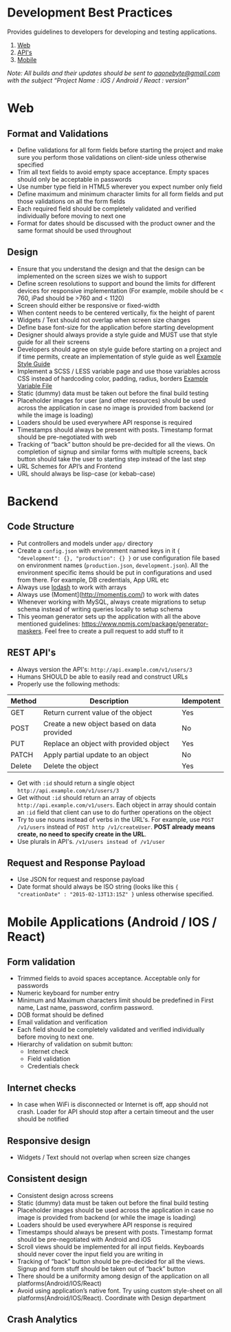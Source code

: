 # Development Best Practices

Provides guidelines to developers for developing and testing applications. 

1. [Web](#web)
2. [API's](#apis)
3. [Mobile](#mobile-applications-android--ios--react)


*Note: All builds and their updates should be sent to qaonebyte@gmail.com with the subject “Project Name : iOS / Android / React : version”*

# Web

## Format and Validations

- Define validations for all form fields before starting the project and make sure you perform those validations on client-side unless otherwise specified
- Trim all text fields to avoid empty space acceptance. Empty spaces should only be acceptable in passwords
- Use number type field in HTML5 wherever you expect number only field
- Define maximum and minimum character limits for all form fields and put those validations on all the form fields
- Each required field should be completely validated and verified individually before moving to next one
- Format for dates should be discussed with the product owner and the same format should be used throughout

## Design

- Ensure that you understand the design and that the design can be implemented on the screen sizes we wish to support
- Define screen resolutions to support and bound the limits for different devices for responsive implementation (For example, mobile should be < 760, iPad should be >760 and < 1120) 
- Screen should either be responsive or fixed-width
- When content needs to be centered vertically, fix the height of parent
- Widgets / Text should not overlap when screen size changes
- Define base font-size for the application before starting development
- Designer should always provide a style guide and MUST use that style guide for all their screens
- Developers should agree on style guide before starting on a project and if time permits, create an implementation of style guide as well [Example Style Guide](http://ec2-52-90-113-143.compute-1.amazonaws.com:8000/style-guide)
- Implement a SCSS / LESS variable page and use those variables across CSS instead of hardcoding color, padding, radius, borders [Example Variable File](https://bitbucket.org/onebytetech/servup-web/src/78365001c94cb3d9afaf0f1aaaffebe517af1804/client/modules/core/styles/variables.scss?at=master&fileviewer=file-view-default)
- Static (dummy) data must be taken out before the final build testing
- Placeholder images for user (and other resources) should be used across the application in case no image is provided from backend (or while the image is loading)
- Loaders should be used everywhere API response is required
- Timestamps should always be present with posts. Timestamp format should be pre-negotiated with web
- Tracking of “back” button should be pre-decided for all the views. On completion of signup and similar forms with multiple screens, back button should take the user to starting step instead of the last step
- URL Schemes for API’s and Frontend
- URL should always be lisp-case (or kebab-case)

# Backend

## Code Structure

- Put controllers and models under `app/` directory
- Create a `config.json` with environment named keys in it `{ "development": {}, "production": {} }` or use configuration file based on environment names (`production.json`, `development.json`). All the environment specific items should be put in configurations and used from there. For example, DB credentials, App URL etc
- Always use [lodash](https://lodash.com) to work with arrays
- Always use (Moment](http://momentjs.com/) to work with dates
- Whenever working with MySQL, always create migrations to setup schema instead of writing queries locally to setup schema
- This yeoman generator sets up the application with all the above mentioned guidelines: https://www.npmjs.com/package/generator-maskers. Feel free to create a pull request to add stuff to it

## REST API's

- Always version the API's: `http://api.example.com/v1/users/3`
- Humans SHOULD be able to easily read and construct URLs
- Properly use the following methods:

|Method   |Description   |Idempotent   |
|---|---|---|
|GET   |Return current value of the object   |Yes   |
|POST   |Create a new object based on data provided   |No   |
|PUT   |Replace an object with provided object   |Yes   |
|PATCH   |Apply partial update to an object   |No   |
|Delete   |Delete the object   |Yes   |

- Get with `:id` should return a single object `http://api.example.com/v1/users/3`
- Get without `:id` should return an array of objects `http://api.example.com/v1/users`. Each object in array should contain an `:id` field that client can use to do further operations on the object
- Try to use nouns instead of verbs in the URL's. For example, use `POST /v1/users` instead of `POST http /v1/createUser`. __POST already means create, no need to specify create in the URL__.
- Use plurals in API's. `/v1/users instead of /v1/user`

## Request and Response Payload

- Use JSON for request and response payload
- Date format should always be ISO string (looks like this `{ "creationDate" : "2015-02-13T13:15Z" }` unless otherwise specified. 

# Mobile Applications (Android / IOS / React)

## Form validation

- Trimmed fields to avoid spaces acceptance. Acceptable only for passwords
- Numeric keyboard for number entry
- Minimum and Maximum characters limit should be predefined in First name, Last name, password, confirm password.
- DOB format should be defined
- Email validation and verification
- Each field should be completely validated and verified individually before moving to next one.
- Hierarchy of validation on submit button: 
  - Internet check
  - Field validation
  - Credentials check
  
## Internet checks 

- In case when WiFi is disconnected or Internet is off, app should not crash. Loader for API should stop after a certain timeout and the user should be notified

## Responsive design 

- Widgets / Text should not overlap when screen size changes

## Consistent design

- Consistent design across screens
- Static (dummy) data must be taken out before the final build testing
- Placeholder images should be used across the application in case no image is provided from backend (or while the image is loading)
- Loaders should be used everywhere API response is required
- Timestamps should always be present with posts. Timestamp format should be pre-negotiated with Android and iOS
- Scroll views should be implemented for all input fields. Keyboards should never cover the input field you are writing in
- Tracking of “back” button should be pre-decided for all the views. Signup and form stuff should be taken out of “back” button
- There should be a uniformity among design of the application on all platforms(Android/IOS/React)
- Avoid using application’s native font. Try using custom style-sheet on all platforms(Android/IOS/React). Coordinate with Design department

## Crash Analytics
